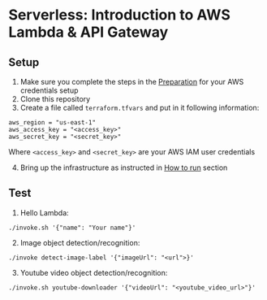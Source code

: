 # Serverless: Introduction to AWS Lambda & API Gateway

## Setup
1. Make sure you complete the steps in the [Preparation](https://github.com/Integrify-Finland/infrastructure-as-code-intro) for your AWS credentials setup
2. Clone this repository
3. Create a file called `terraform.tfvars` and put in it following information:
```
aws_region = "us-east-1"
aws_access_key = "<access_key>"
aws_secret_key = "<secret_key>"
```
Where `<access_key>` and `<secret_key>` are your AWS IAM user credentials

4. Bring up the infrastructure as instructed in [How to run](https://github.com/Integrify-Finland/infrastructure-as-code-intro) section


## Test
1. Hello Lambda:
```
./invoke.sh '{"name": "Your name"}'
```

2. Image object detection/recognition:
```
./invoke detect-image-label '{"imageUrl": "<url">}'
```

3. Youtube video object detection/recognition:
```
./invoke.sh youtube-downloader '{"videoUrl": "<youtube_video_url>"}'
```
